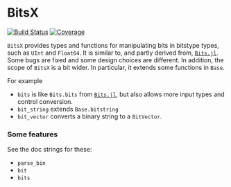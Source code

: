 # BitsX

[![Build Status](https://github.com/jlapeyre/BitsX.jl/actions/workflows/CI.yml/badge.svg?branch=main)](https://github.com/jlapeyre/BitsX.jl/actions/workflows/CI.yml?query=branch%3Amain)
[![Coverage](https://codecov.io/gh/jlapeyre/BitsX.jl/branch/main/graph/badge.svg)](https://codecov.io/gh/jlapeyre/BitsX.jl)

`BitsX` provides types and functions for manipulating bits in bitstype types, such as `UInt` and `Float64`.
It is similar to, and partly derived from, [`Bits.jl`](https://github.com/rfourquet/Bits.jl).
Some bugs are fixed and some design choices are different.
In addition, the scope of `BitsX` is a bit wider. In particular, it extends some functions in `Base`.

For example

* `bits` is like `Bits.bits` from [`Bits.jl`](https://github.com/rfourquet/Bits.jl), but also allows more input types
   and control conversion.
* `bit_string` extends `Base.bitstring`
* `bit_vector` converts a binary string to a `BitVector`.

### Some features

See the doc strings for these:
* `parse_bin`
* `bit`
* `bits`
